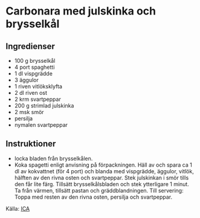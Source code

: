 # Carbonara med julskinka och  brysselkål

## Ingredienser

* 100 g brysselkål
* 4 port spaghetti
* 1 dl vispgrädde
* 3 äggulor
* 1 riven vitlöksklyfta
* 2 dl riven ost
* 2 krm svartpeppar
* 200 g strimlad julskinka
* 2 msk smör
* persilja
* nymalen svartpeppar

## Instruktioner

* locka bladen från brysselkålen.
* Koka spagetti enligt anvisning på förpackningen. Häll av och spara ca 1 dl av kokvattnet (för 4 port) och blanda med vispgrädde, äggulor, vitlök, hälften av den rivna osten och svartpeppar. Stek julskinkan i smör tills den får lite färg. Tillsätt brysselkålsbladen och stek ytterligare 1 minut. Ta från värmen, tillsätt pastan och gräddblandningen. Till servering: Toppa med resten av den rivna osten, persilja och svartpeppar.

 Källa: [ICA](https://www.ica.se/recept/carbonara-med-julskinka-och-brysselkal-723102/)